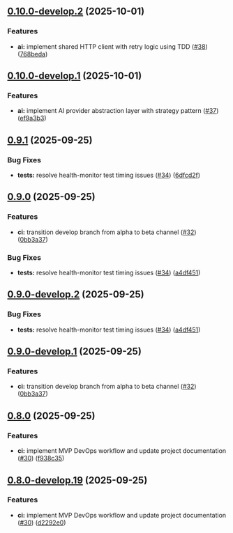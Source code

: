## [0.10.0-develop.2](https://github.com/philga7/test-automation-harness/compare/v0.10.0-develop.1...v0.10.0-develop.2) (2025-10-01)

### Features

* **ai:** implement shared HTTP client with retry logic using TDD ([#38](https://github.com/philga7/test-automation-harness/issues/38)) ([768beda](https://github.com/philga7/test-automation-harness/commit/768beda0ea7cec909c412bf69856e664eca653f1))

## [0.10.0-develop.1](https://github.com/philga7/test-automation-harness/compare/v0.9.1...v0.10.0-develop.1) (2025-10-01)

### Features

* **ai:** implement AI provider abstraction layer with strategy pattern ([#37](https://github.com/philga7/test-automation-harness/issues/37)) ([ef9a3b3](https://github.com/philga7/test-automation-harness/commit/ef9a3b3df02911ab51fcbda1ce62f26e97d82aca))

## [0.9.1](https://github.com/philga7/test-automation-harness/compare/v0.9.0...v0.9.1) (2025-09-25)

### Bug Fixes

* **tests:** resolve health-monitor test timing issues ([#34](https://github.com/philga7/test-automation-harness/issues/34)) ([6dfcd2f](https://github.com/philga7/test-automation-harness/commit/6dfcd2f3907d4c6a443f577bf99c3c2a75fd665c))

## [0.9.0](https://github.com/philga7/test-automation-harness/compare/v0.8.0...v0.9.0) (2025-09-25)

### Features

* **ci:** transition develop branch from alpha to beta channel ([#32](https://github.com/philga7/test-automation-harness/issues/32)) ([0bb3a37](https://github.com/philga7/test-automation-harness/commit/0bb3a37df349063163b0a123ed7a104fded2f857))

### Bug Fixes

* **tests:** resolve health-monitor test timing issues ([#34](https://github.com/philga7/test-automation-harness/issues/34)) ([a4df451](https://github.com/philga7/test-automation-harness/commit/a4df45187470d2f84a368465c2d334388d89e211))

## [0.9.0-develop.2](https://github.com/philga7/test-automation-harness/compare/v0.9.0-develop.1...v0.9.0-develop.2) (2025-09-25)

### Bug Fixes

* **tests:** resolve health-monitor test timing issues ([#34](https://github.com/philga7/test-automation-harness/issues/34)) ([a4df451](https://github.com/philga7/test-automation-harness/commit/a4df45187470d2f84a368465c2d334388d89e211))

## [0.9.0-develop.1](https://github.com/philga7/test-automation-harness/compare/v0.8.0...v0.9.0-develop.1) (2025-09-25)

### Features

* **ci:** transition develop branch from alpha to beta channel ([#32](https://github.com/philga7/test-automation-harness/issues/32)) ([0bb3a37](https://github.com/philga7/test-automation-harness/commit/0bb3a37df349063163b0a123ed7a104fded2f857))

## [0.8.0](https://github.com/philga7/test-automation-harness/compare/v0.7.0...v0.8.0) (2025-09-25)

### Features

* **ci:** implement MVP DevOps workflow and update project documentation ([#30](https://github.com/philga7/test-automation-harness/issues/30)) ([f938c35](https://github.com/philga7/test-automation-harness/commit/f938c35949a73f656dda87f68f78de205749e7e7))

## [0.8.0-develop.19](https://github.com/philga7/test-automation-harness/compare/v0.8.0-develop.18...v0.8.0-develop.19) (2025-09-25)

### Features

* **ci:** implement MVP DevOps workflow and update project documentation ([#30](https://github.com/philga7/test-automation-harness/issues/30)) ([d2292e0](https://github.com/philga7/test-automation-harness/commit/d2292e065716d48cfc9dfef1506dfa469b521823))
